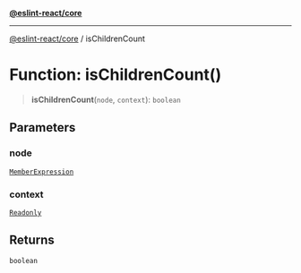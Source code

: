 [**@eslint-react/core**](../README.md)

***

[@eslint-react/core](../README.md) / isChildrenCount

# Function: isChildrenCount()

> **isChildrenCount**(`node`, `context`): `boolean`

## Parameters

### node

[`MemberExpression`](../-internal-/type-aliases/MemberExpression.md)

### context

[`Readonly`](../-internal-/type-aliases/Readonly.md)

## Returns

`boolean`
